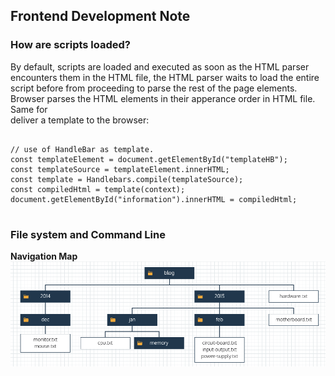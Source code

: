 <h2>Frontend Development Note </2>

<h3>How are scripts loaded? </h3>
By default, scripts are loaded and executed as soon as the HTML parser encounters them in the HTML file, the HTML parser waits to load the entire script before from proceeding to parse the rest of the page elements.
Browser parses the HTML elements in their apperance order in HTML file. Same for <code><script></code> element. If one script is dependant on another, then they will be loaded sequentically as well, causing a delay and bad user experience. 

<h3> defer, async </h3>
<p> <em>defer: </em> Browser loads the script but defers the actual execution of the JavaScript until after it finishes parsing the rest of the elements in the HTML file. --> When a script contains functionality that requires interaction with the DOM. 
<br><em>async: </em> The HTML parser will continue parsing the rest of the HTML as the script is downloaded in the background. However, the script will not wait until the entire page is parsed: it will execute immediately after it has been downloaded.

<h3>Document Object Model: </h3> The DOM is a structural model of a web page that allows for scripting languages to access that page.
<img src="./notes_material/DOM3.png">
<img src="./notes_material/DOM.png"> 
<img src="./notes_material/DOM2.png">

<h3> Style property in css and js </h3>
To change the value of hyphenated style properties in JavaScript you must use camel case. For example, the <code>font-size</code> property will become <code>fontSize</code>.

<h3> On event objects and event handlers </h3>
JavaScript engines register events as objects with properties and methods associated with them.
<br>Event handlers are registered as properties of their event object.

<h3>.target property </h3>
the <code>.target</code> property to access the element that triggered the event.
<br>
<pre> 
<code>
let keyPlay = (key) => {
    key.target.style.backgroundColor = 'red';
}
let keyReturn = (key) => {
    key.target.style.backgroundColor = '';
}
let setKey = (note) => {
    note.onmousedown = keyPlay;
    note.onmouseup = keyReturn;
}
notes.forEach( setKey );
</code> 
</pre>

<h3>HandleBar</h3>
Include Handlebars: <code><script src="handlebars.min.js"></script> </code> 
<br> deliver a template to the browser: <code> <script id="templateB" type="text/x-handlebars-template">{{title}}</script> </code> 
<pre>
<code>
// use of HandleBar as template. 
const templateElement = document.getElementById("templateHB");
const templateSource = templateElement.innerHTML;
const template = Handlebars.compile(templateSource);
const compiledHtml = template(context); 
document.getElementById("information").innerHTML = compiledHtml; 
</code>
</pre>

<h3>File system and Command Line </h3>
<b>Navigation Map</b>
<img src="./notes_material/f_model1.png">
